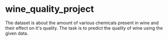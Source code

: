 # wine_quality_project
The dataset is about the amount of various chemicals present in wine and their effect on it's quality. The task is to predict the quality of wine using the given data.
